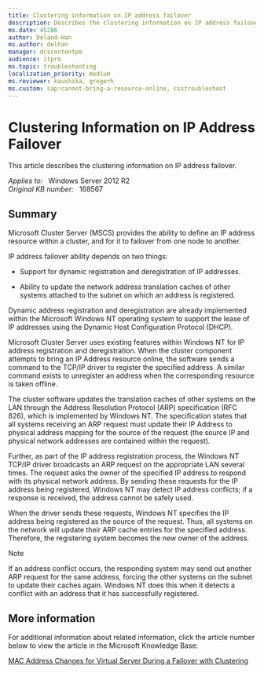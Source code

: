 ```yaml
---
title: Clustering information on IP address failover
description: Describes the clustering information on IP address failover.
ms.date: 45286
author: Deland-Han
ms.author: delhan
manager: dcscontentpm
audience: itpro
ms.topic: troubleshooting
localization_priority: medium
ms.reviewer: kaushika, gregorh
ms.custom: sap:cannot-bring-a-resource-online, csstroubleshoot
---
```

# Clustering Information on IP Address Failover

This article describes the clustering information on IP address failover.

_Applies to:_ &nbsp; Windows Server 2012 R2  
_Original KB number:_ &nbsp; 168567

## Summary

Microsoft Cluster Server (MSCS) provides the ability to define an IP address resource within a cluster, and for it to failover from one node to another.

IP address failover ability depends on two things:

- Support for dynamic registration and deregistration of IP addresses.

- Ability to update the network address translation caches of other systems attached to the subnet on which an address is registered.

Dynamic address registration and deregistration are already implemented within the Microsoft Windows NT operating system to support the lease of IP addresses using the Dynamic Host Configuration Protocol (DHCP).

Microsoft Cluster Server uses existing features within Windows NT for IP address registration and deregistration. When the cluster component attempts to bring an IP Address resource online, the software sends a command to the TCP/IP driver to register the specified address. A similar command exists to unregister an address when the corresponding resource is taken offline.

The cluster software updates the translation caches of other systems on the LAN through the Address Resolution Protocol (ARP) specification (RFC 826), which is implemented by Windows NT. The specification states that all systems receiving an ARP request must update their IP Address to physical address mapping for the source of the request (the source IP and physical network addresses are contained within the request).

Further, as part of the IP address registration process, the Windows NT TCP/IP driver broadcasts an ARP request on the appropriate LAN several times. The request asks the owner of the specified IP address to respond with its physical network address. By sending these requests for the IP address being registered, Windows NT may detect IP address conflicts; if a response is received, the address cannot be safely used.

When the driver sends these requests, Windows NT specifies the IP address being registered as the source of the request. Thus, all systems on the network will update their ARP cache entries for the specified address. Therefore, the registering system becomes the new owner of the address.

> [!NOTE]
> If an address conflict occurs, the responding system may send out another ARP request for the same address, forcing the other systems on the subnet to update their caches again. Windows NT does this when it detects a conflict with an address that it has successfully registered.

## More information

For additional information about related information, click the article number below to view the article in the Microsoft Knowledge Base:

[MAC Address Changes for Virtual Server During a Failover with Clustering](../virtualization/mac-address-changes-for-virtual-server.md)
